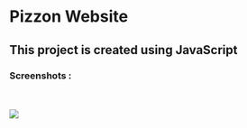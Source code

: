 <h1>Pizzon Website</h1>
<h2>This project is created using JavaScript</h2>
<h3>Screenshots :</h3>
<br/>
<br/>
<img src ="https://github.com/Lavkush3844/Bootstrap-Project/assets/140130429/11fa8a5a-b623-4f37-865d-fc24ef0e8c28" />
<br/>
<br/>

